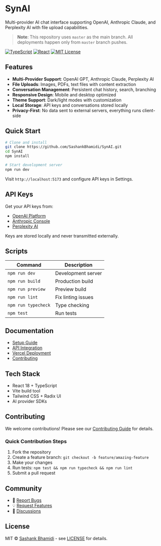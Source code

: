 # SynAI

Multi-provider AI chat interface supporting OpenAI, Anthropic Claude, and Perplexity AI with file upload capabilities.

> **Note**: This repository uses `master` as the main branch. All deployments happen only from `master` branch pushes.

[![TypeScript](https://img.shields.io/badge/TypeScript-007ACC?style=flat-square&logo=typescript&logoColor=white)](https://www.typescriptlang.org/)
[![React](https://img.shields.io/badge/React-20232A?style=flat-square&logo=react&logoColor=61DAFB)](https://reactjs.org/)
[![MIT License](https://img.shields.io/badge/License-MIT-green.svg?style=flat-square)](https://choosealicense.com/licenses/mit/)

## Features

- **Multi-Provider Support**: OpenAI GPT, Anthropic Claude, Perplexity AI
- **File Uploads**: Images, PDFs, text files with content extraction  
- **Conversation Management**: Persistent chat history, search, branching
- **Responsive Design**: Mobile and desktop optimized
- **Theme Support**: Dark/light modes with customization
- **Local Storage**: API keys and conversations stored locally
- **Privacy-First**: No data sent to external servers, everything runs client-side

## Quick Start

```bash
# Clone and install
git clone https://github.com/SashankBhamidi/SynAI.git
cd SynAI
npm install

# Start development server
npm run dev
```

Visit `http://localhost:5173` and configure API keys in Settings.

## API Keys

Get your API keys from:
- [OpenAI Platform](https://platform.openai.com/api-key)
- [Anthropic Console](https://console.anthropic.com/settings/keys)
- [Perplexity AI](https://www.perplexity.ai/account/api/keys)

Keys are stored locally and never transmitted externally.

## Scripts

| Command | Description |
|---------|-------------|
| `npm run dev` | Development server |
| `npm run build` | Production build |
| `npm run preview` | Preview build |
| `npm run lint` | Fix linting issues |
| `npm run typecheck` | Type checking |
| `npm test` | Run tests |

## Documentation

- [Setup Guide](docs/setup.md)
- [API Integration](docs/api-integration.md)
- [Vercel Deployment](docs/vercel-setup.md)
- [Contributing](CONTRIBUTING.md)

## Tech Stack

- React 18 + TypeScript
- Vite build tool
- Tailwind CSS + Radix UI
- AI provider SDKs

## Contributing

We welcome contributions! Please see our [Contributing Guide](CONTRIBUTING.md) for details.

### Quick Contribution Steps

1. Fork the repository
2. Create a feature branch: `git checkout -b feature/amazing-feature`
3. Make your changes
4. Run tests: `npm test && npm run typecheck && npm run lint`
5. Submit a pull request

## Community

- 🐛 [Report Bugs](https://github.com/SashankBhamidi/SynAI/issues/new?template=bug_report.md)
- 💡 [Request Features](https://github.com/SashankBhamidi/SynAI/issues/new?template=feature_request.md)
- 💬 [Discussions](https://github.com/SashankBhamidi/SynAI/discussions)

## License

MIT © [Sashank Bhamidi](https://github.com/SashankBhamidi) - see [LICENSE](LICENSE) for details.